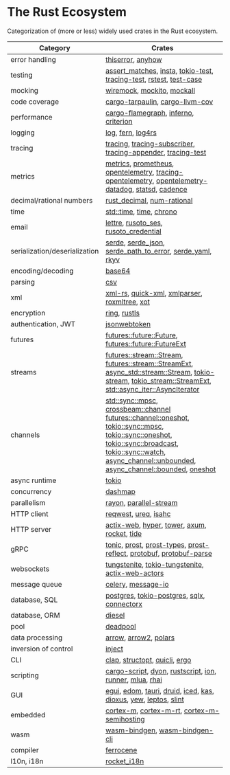# The Rust Ecosystem

Categorization of (more or less) widely used crates in the Rust ecosystem.

Category                        | Crates
------------------------------- | -------------------------------
error&#160;handling             | [thiserror](https://crates.io/crates/thiserror), [anyhow](https://crates.io/crates/anyhow)
testing                         | [assert_matches](https://crates.io/crates/assert_matches), [insta](https://crates.io/crates/insta), [tokio-test](https://crates.io/crates/tokio-test), [tracing-test](https://crates.io/crates/tracing-test), [rstest](https://crates.io/crates/rstest), [test-case](https://crates.io/crates/test-case)
mocking                         | [wiremock](https://crates.io/crates/wiremock), [mockito](https://crates.io/crates/mockito), [mockall](https://crates.io/crates/mockall)
code coverage                   | [cargo-tarpaulin](https://crates.io/crates/cargo-tarpaulin), [cargo-llvm-cov](https://crates.io/crates/cargo-llvm-cov)
performance                     | [cargo-flamegraph](https://crates.io/crates/flamegraph), [inferno](https://crates.io/crates/inferno), [criterion](https://crates.io/crates/criterion)
logging                         | [log](https://crates.io/crates/log), [fern](https://crates.io/crates/fern), [log4rs](https://crates.io/crates/log4rs)
tracing                         | [tracing](https://crates.io/crates/tracing), [tracing-subscriber](https://crates.io/crates/tracing-subscriber), [tracing-appender](https://crates.io/crates/tracing-appender), [tracing-test](https://crates.io/crates/tracing-test)
metrics                         | [metrics](https://crates.io/crates/metrics), [prometheus](https://crates.io/crates/prometheus), [opentelemetry](https://crates.io/crates/opentelemetry), [tracing-opentelemetry](https://crates.io/crates/tracing-opentelemetry), [opentelemetry-datadog](https://crates.io/crates/opentelemetry-datadog), [statsd](https://crates.io/crates/statsd), [cadence](https://crates.io/crates/cadence)
decimal/rational&#160;numbers   | [rust_decimal](https://crates.io/crates/rust_decimal), [num-rational](https://crates.io/crates/num-rational)
time                            | [std::time](https://doc.rust-lang.org/std/time/index.html), [time](https://crates.io/crates/time), [chrono](https://crates.io/crates/chrono)
email                           | [lettre](https://crates.io/crates/lettre), [rusoto_ses](https://crates.io/crates/rusoto_ses), [rusoto_credential](https://github.com/quambene/pigeon-rs/blob/master/Cargo.toml)
serialization/deserialization   | [serde](https://crates.io/crates/serde), [serde_json](https://crates.io/crates/serde_json), [serde_path_to_error](https://crates.io/crates/serde_path_to_error), [serde_yaml](https://crates.io/crates/serde_yaml), [rkyv](https://crates.io/crates/rkyv)
encoding/decoding               | [base64](https://crates.io/crates/base64)
parsing                         | [csv](https://crates.io/crates/csv)
xml                             | [xml-rs](https://crates.io/crates/xml-rs), [quick-xml](https://crates.io/crates/quick-xml), [xmlparser](https://crates.io/crates/xmlparser), [roxmltree](https://crates.io/crates/roxmltree), [xot](https://crates.io/crates/xot)
encryption                      | [ring](https://crates.io/crates/ring), [rustls](https://crates.io/crates/rustls)
authentication,&#160;JWT        | [jsonwebtoken](https://crates.io/crates/jsonwebtoken)
futures                         | [futures::future::Future](https://docs.rs/futures/latest/futures/future/trait.Future.html), [futures::future::FutureExt](https://docs.rs/futures/latest/futures/future/trait.FutureExt.html)
streams                         | [futures::stream::Stream](https://docs.rs/futures/latest/futures/stream/trait.Stream.html), [futures::stream::StreamExt](https://docs.rs/futures/latest/futures/stream/trait.StreamExt.html), [async_std::stream::Stream](https://docs.rs/async-std/latest/async_std/stream/trait.Stream.html), [tokio-stream](https://crates.io/crates/tokio-stream), [tokio_stream::StreamExt](https://docs.rs/tokio-stream/latest/tokio_stream/trait.StreamExt.html), [std::async_iter::AsyncIterator](https://doc.rust-lang.org/std/async_iter/trait.AsyncIterator.html)
channels                        | [std::sync::mpsc](https://doc.rust-lang.org/std/sync/mpsc), [crossbeam::channel](https://docs.rs/crossbeam/latest/crossbeam/channel/index.html) [futures::channel::oneshot](https://docs.rs/futures/latest/futures/channel/oneshot/index.html), [tokio::sync::mpsc](https://docs.rs/tokio/latest/tokio/sync/mpsc/), [tokio::sync::oneshot](https://docs.rs/tokio/latest/tokio/sync/oneshot/index.html), [tokio::sync::broadcast](https://docs.rs/tokio/latest/tokio/sync/broadcast/index.html), [tokio::sync::watch](https://docs.rs/tokio/latest/tokio/sync/watch/index.html), [async_channel::unbounded](https://docs.rs/async-channel/latest/async_channel/fn.unbounded.html), [async_channel::bounded](https://docs.rs/async-channel/latest/async_channel/fn.bounded.html), [oneshot](https://crates.io/crates/oneshot)
async&#160;runtime              | [tokio](https://crates.io/crates/tokio)
concurrency                     | [dashmap](https://crates.io/crates/dashmap)
parallelism                     | [rayon](https://crates.io/crates/rayon), [parallel-stream](https://crates.io/crates/parallel-stream)
HTTP&#160;client                | [reqwest](https://crates.io/crates/reqwest), [ureq](https://crates.io/crates/ureq), [isahc](https://crates.io/crates/isahc)
HTTP&#160;server                | [actix-web](https://crates.io/crates/actix-web), [hyper](https://crates.io/crates/hyper), [tower](https://crates.io/crates/tower), [axum](https://crates.io/crates/axum), [rocket](https://crates.io/crates/rocket), [tide](https://crates.io/crates/tide)
gRPC                            | [tonic](https://crates.io/crates/tonic), [prost](https://crates.io/crates/prost), [prost-types](https://crates.io/crates/prost-types), [prost-reflect](https://crates.io/crates/prost-reflect), [protobuf](https://crates.io/crates/protobuf), [protobuf-parse](https://crates.io/crates/protobuf-parse)
websockets                      | [tungstenite](https://crates.io/crates/tungstenite), [tokio-tungstenite](https://crates.io/crates/tokio-tungstenite), [actix-web-actors](https://crates.io/crates/actix-web-actors)
message queue                   | [celery](https://crates.io/crates/celery), [message-io](https://crates.io/crates/message-io)
database,&#160;SQL              | [postgres](https://crates.io/crates/postgres), [tokio-postgres](https://crates.io/crates/tokio-postgres), [sqlx](https://crates.io/crates/sqlx), [connectorx](https://crates.io/crates/connectorx)
database,&#160;ORM              | [diesel](https://crates.io/crates/diesel)
pool                            | [deadpool](https://crates.io/crates/deadpool)
data&#160;processing            | [arrow](https://crates.io/crates/arrow), [arrow2](https://crates.io/crates/arrow2), [polars](https://crates.io/crates/polars)
inversion&#160;of&#160;control  | [inject](https://crates.io/crates/inject)
CLI                             | [clap](https://crates.io/crates/clap), [structopt](https://crates.io/crates/structopt), [quicli](https://crates.io/crates/quicli), [ergo](https://crates.io/crates/ergo)
scripting                       | [cargo-script](https://crates.io/crates/cargo-script), [dyon](https://crates.io/crates/dyon), [rustscript](https://github.com/faern/rustscript), [ion](https://github.com/redox-os/ion), [runner](https://crates.io/crates/runner), [mlua](https://crates.io/crates/mlua), [rhai](https://crates.io/crates/rhai)
GUI                             | [egui](https://crates.io/crates/egui), [edom](https://crates.io/crates/edom), [tauri](https://crates.io/crates/tauri), [druid](https://crates.io/crates/druid), [iced](https://crates.io/crates/iced), [kas](https://crates.io/crates/kas), [dioxus](https://crates.io/crates/dioxus), [yew](https://crates.io/crates/yew), [leptos](https://crates.io/crates/leptos), [slint](https://crates.io/crates/slint)
embedded                        | [cortex-m](https://crates.io/crates/cortex-m), [cortex-m-rt](https://crates.io/crates/cortex-m-rt), [cortex-m-semihosting](https://crates.io/crates/cortex-m-semihosting)
wasm                            | [wasm-bindgen](https://crates.io/crates/wasm-bindgen), [wasm-bindgen-cli](https://crates.io/crates/wasm-bindgen-cli)
compiler                        | [ferrocene](https://crates.io/crates/ferrocene)
l10n, i18n                      | [rocket_i18n](https://crates.io/crates/rocket_i18n)
